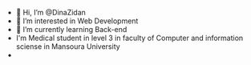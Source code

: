 - 👋 Hi, I’m @DinaZidan
- 👀 I’m interested in Web Development
- 🌱 I’m currently learning Back-end 
-    I'm Medical student in level 3 in faculty of Computer and information sciense in Mansoura University
-

<!---
DinaZidan/DinaZidan is a ✨ special ✨ repository because its `README.md` (this file) appears on your GitHub profile.
You can click the Preview link to take a look at your changes.
--->
